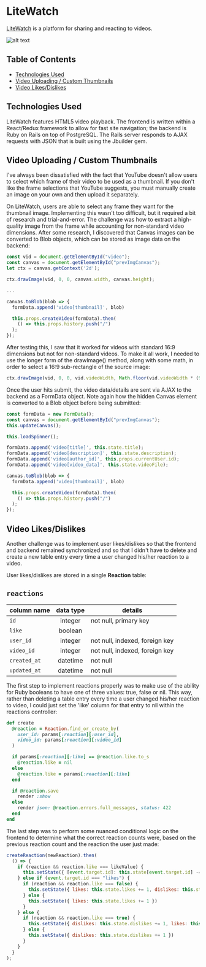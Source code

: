# LiteWatch

[LiteWatch](https://www.lite.watch "LiteWatch") is a platform for sharing and reacting to videos.

[logo]: https://github.com/msfreemind/lite-watch/blob/main/app/assets/images/lw-readme-logo.png "LiteWatch"
![alt text][logo]

## Table of Contents
* [Technologies Used](#technologies-used)
* [Video Uploading / Custom Thumbnails](#video-uploading--custom-thumbnails)
* [Video Likes/Dislikes](#video-likesdislikes)

## Technologies Used

LiteWatch features HTML5 video playback. The frontend is written within a React/Redux framework to allow for fast site navigation; the backend is Ruby on Rails on top of PostgreSQL. The Rails server responds to AJAX requests with JSON that is built using the Jbuilder gem.

## Video Uploading / Custom Thumbnails

I've always been dissatisfied with the fact that YouTube doesn't allow users to select which frame of their video to be used as a thumbnail. If you don't like the frame selections that YouTube suggests, you must manually create an image on your own and then upload it separately.

On LiteWatch, users are able to select any frame they want for the thumbnail image. Implementing this wasn't too difficult, but it required a bit of research and trial-and-error. The challenge was how to extract a high-quality image from the frame while accounting for non-standard video dimensions. After some research, I discovered that Canvas images can be converted to Blob objects, which can be stored as image data on the backend:

```javascript
const vid = document.getElementById("video");
const canvas = document.getElementById("prevImgCanvas");
let ctx = canvas.getContext('2d');

ctx.drawImage(vid, 0, 0, canvas.width, canvas.height);

...

canvas.toBlob(blob => {
  formData.append('video[thumbnail]', blob)

  this.props.createVideo(formData).then(
    () => this.props.history.push("/")
  ); 
}); 
```

After testing this, I saw that it worked for videos with standard 16:9 dimensions but not for non-standard videos. To make it all work, I needed to use the longer form of the drawImage() method, along with some math, in order to select a 16:9 sub-rectangle of the source image:

```javascript
ctx.drawImage(vid, 0, 0, vid.videoWidth, Math.floor(vid.videoWidth * (9 / 16)), 0, 0, canvas.width, canvas.height);
```

Once the user hits submit, the video data/details are sent via AJAX to the backend as a FormData object. Note again how the hidden Canvas element is converted to a Blob object before being submitted:

```javascript
const formData = new FormData();
const canvas = document.getElementById("prevImgCanvas");
this.updateCanvas();

this.loadSpinner();

formData.append('video[title]', this.state.title);
formData.append('video[description]', this.state.description);
formData.append('video[author_id]', this.props.currentUser.id);
formData.append('video[video_data]', this.state.videoFile); 

canvas.toBlob(blob => {
  formData.append('video[thumbnail]', blob)

  this.props.createVideo(formData).then(
    () => this.props.history.push("/")
  ); 
});  
```

## Video Likes/Dislikes

Another challenge was to implement user likes/dislikes so that the frontend and backend remained synchronized and so that I didn't have to delete and create a new table entry every time a user changed his/her reaction to a video.

User likes/dislikes are stored in a single **Reaction** table:

## `reactions`
column name | data type | details
--- |:---:| ---
`id` | integer | not null, primary key
`like` | boolean | 
`user_id` | integer | not null, indexed, foreign key
`video_id` | integer | not null, indexed, foreign key
`created_at` | datetime | not null
`updated_at` | datetime | not null

The first step to implement reactions properly was to make use of the ability for Ruby booleans to have one of three values: true, false or nil. This way, rather than deleting a table entry every time a user changed his/her reaction to video, I could just set the 'like' column for that entry to nil within the reactions controller:

```ruby
def create
  @reaction = Reaction.find_or_create_by(
    user_id: params[:reaction][:user_id],
    video_id: params[:reaction][:video_id]
  )

  if params[:reaction][:like] == @reaction.like.to_s
    @reaction.like = nil
  else
    @reaction.like = params[:reaction][:like]
  end

  if @reaction.save
    render :show
  else
    render json: @reaction.errors.full_messages, status: 422
  end
end
```

The last step was to perform some nuanced conditional logic on the frontend to determine what the correct reaction counts were, based on the previous reaction count and the reaction the user just made:

```javascript
createReaction(newReaction).then(
  () => {
    if (reaction && reaction.like === likeValue) {
      this.setState({ [event.target.id]: this.state[event.target.id] -= 1 })
    } else if (event.target.id === "likes") {
      if (reaction && reaction.like === false) {
        this.setState({ likes: this.state.likes += 1, dislikes: this.state.dislikes -= 1 })
      } else {
        this.setState({ likes: this.state.likes += 1 })
      }   
    } else {
      if (reaction && reaction.like === true) {
        this.setState({ dislikes: this.state.dislikes += 1, likes: this.state.likes -= 1 })
      } else {
        this.setState({ dislikes: this.state.dislikes += 1 })
      }
    }
  }
);
```
